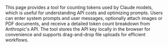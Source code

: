 This page provides a tool for counting tokens used by Claude models, which is useful for understanding API costs and optimizing prompts. Users can enter system prompts and user messages, optionally attach images or PDF documents, and receive a detailed token count breakdown from Anthropic's API. The tool stores the API key locally in the browser for convenience and supports drag-and-drop file uploads for efficient workflows.

<!-- Generated from commit: fbd47dc3816f32a8c3d8614ee2457f18d77536fd -->
